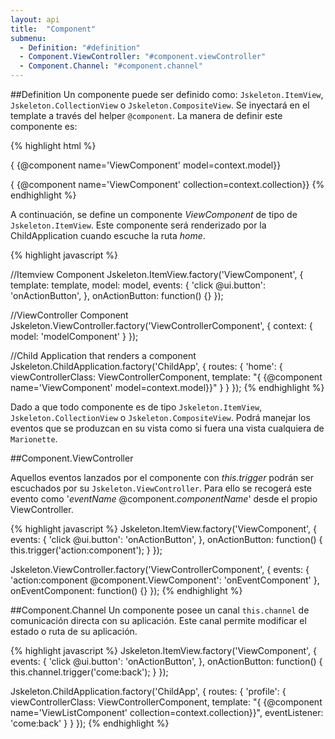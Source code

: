 ```yaml
---
layout: api
title:  "Component"
submenu:
  - Definition: "#definition"
  - Component.ViewController: "#component.viewController"
  - Component.Channel: "#component.channel"
---
```


##Definition
Un componente puede ser definido como: `Jskeleton.ItemView`, `Jskeleton.CollectionView` o `Jskeleton.CompositeView`. Se inyectará en el template a través del helper `@component`. La manera de definir este componente es:

{% highlight html %}
<!--First Component receives a model-->
{ {@component name='ViewComponent' model=context.model}}

<!--Second Component receives a collection-->
{ {@component name='ViewComponent' collection=context.collection}}
{% endhighlight %}

A continuación, se define un componente _ViewComponent_ de tipo de `Jskeleton.ItemView`. Este componente será renderizado por la ChildApplication cuando escuche la ruta _home_.

{% highlight javascript %}

//Itemview Component
Jskeleton.ItemView.factory('ViewComponent', {
	template: template,
	model: model,
	events: {
    	'click @ui.button': 'onActionButton',
	},
	onActionButton: function() {}
});

//ViewController Component
Jskeleton.ViewController.factory('ViewControllerComponent', {
    context: {
        model: 'modelComponent'
    }
});

//Child Application that renders a component
Jskeleton.ChildApplication.factory('ChildApp', {
	routes: {
	    'home': {
	    	viewControllerClass: ViewControllerComponent,
	        template: "{ {@component name='ViewComponent' model=context.model}}"
	    }
	}
});
{% endhighlight %}

Dado a que todo componente es de tipo `Jskeleton.ItemView`, `Jskeleton.CollectionView` o `Jskeleton.CompositeView`. Podrá manejar los eventos que se produzcan en su vista como si fuera una vista cualquiera de `Marionette`.

##Component.ViewController

Aquellos eventos lanzados por el componente con _this.trigger_ podrán ser escuchados por su `Jskeleton.ViewController`. Para ello se recogerá este evento como '_eventName_ @component._componentName_' desde el propio ViewController.

{% highlight javascript %}
Jskeleton.ItemView.factory('ViewComponent', {
	events: {
	    'click @ui.button': 'onActionButton',
	},
	onActionButton: function() {
		this.trigger('action:component');
	}
});

Jskeleton.ViewController.factory('ViewControllerComponent', {
    events: {
        'action:component @component.ViewComponent': 'onEventComponent'
    },
    onEventComponent: function() {}
});
{% endhighlight %}

##Component.Channel
Un componente posee un canal `this.channel` de comunicación directa con su aplicación. Este canal permite modificar el estado o ruta de su aplicación.

{% highlight javascript %}
Jskeleton.ItemView.factory('ViewComponent', {
	events: {
	    'click @ui.button': 'onActionButton',
	},
	onActionButton: function() {
		this.channel.trigger('come:back');
	}
});

Jskeleton.ChildApplication.factory('ChildApp', {
    routes: {
        'profile': {
            viewControllerClass: ViewControllerComponent,
            template: "{ {@component name='ViewListComponent' collection=context.collection}}",
            eventListener: 'come:back'
        }
    }
});
{% endhighlight %}